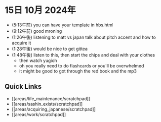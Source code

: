 # 15日 10月 2024年
- (5:13午前) you can have your template in hbs.html
- (9:12午前) good mroning
- (1:26午後) listening to matt vs japan talk about pitch accent and how to acquire it
- (1:28午後) would be nice to get gittea
- (1:48午後) listen to this, then start the chips and deal with your clothes
  - then watch yugioh
  - oh you really need to do flashcards or you'll be overwhelmed
  - it might be good to got through the red book and the mp3




 



## Quick Links
- [[areas/life_maintenance/scratchpad]]
- [[areas/sashin_exists/scratchpad]]
- [[areas/acquiring_japanese/scratchpad]]
- [[areas/work/scratchpad]]
